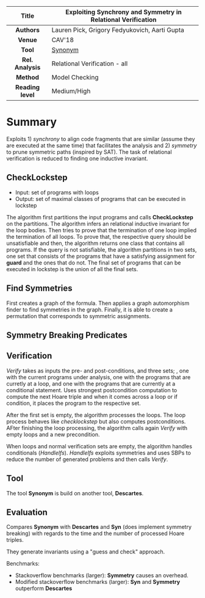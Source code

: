 | **Title**         | Exploiting Synchrony and Symmetry in Relational Verification                                 |
|:-----------------:|----------------------------------------------------------------------------------------------|
| **Authors**       | Lauren Pick, Grigory Fedyukovich, Aarti Gupta                                                |
| **Venue**         | CAV'18                                                                                       |
| **Tool**          | [Synonym](https://github.com/lmpick/synonym.git)                                             |
| **Rel. Analysis** | Relational Verification - all                                                                |
| **Method**        | Model Checking                                                                               |
| **Reading level** | Medium/High                                                                                  |


# Summary


Exploits 1) *synchrony* to align code fragments that are similar
(assume they are executed at the same time) that facilitates the
analysis and 2) *symmetry* to prune symmetric paths (inspired by SAT).
The task of relational verification is reduced to finding one
inductive invariant.


## CheckLockstep
- Input: set of programs with loops
- Output: set of maximal classes of programs that can be executed in
  lockstep

The algorithm first partitions the input programs and calls
**CheckLockstep** on the partitions.  The algorithm infers an
relational inductive invariant for the loop bodies.  Then tries to
prove that the termination of one loop implied the termination of all
loops.  To prove that, the respective query should be unsatisfiable
and then, the algorithm returns one class that contains all programs.
If the query is not satisfiable, the algorithm partitions in two sets,
one set that consists of the programs that have a satisfying
assignment for **guard** and the ones that do not.  The final set of
programs that can be executed in lockstep is the union of all the
final sets.


## Find Symmetries
First creates a graph of the formula. Then applies a graph
automorphism finder to find symmetries in the graph. Finally, it is
able to create a permutation that corresponds to symmetric
assignments.

## Symmetry Breaking Predicates

## Verification
*Verify* takes as inputs the pre- and post-conditions, and three sets;
, one with the current programs under analysis, one with
the programs that are curretly at a loop, and one with the programs that
are currently at a conditional statement.
Uses strongest postcondition computation to compute the next Hoare triple
and when it comes across a loop or if condition, it places the program to 
the respective set.

After the first set is empty, the algorithm processes the loops.
The loop process behaves like *checklockstep* but also computes postconditions.
AFter finishing the loop processing, the algorithm calls again *Verify* with
empty loops and a new precondition.

When loops and normal verification sets are empty, the algorithm handles 
conditionals (*HandleIfs*). *HandleIfs* exploits symmetries and uses SBPs to
reduce the number of generated problems and then calls *Verify*.

## Tool
The tool **Synonym** is build on another tool, **Descartes**.


## Evaluation
Compares **Synonym** with **Descartes** and **Syn** (does implement
symmetry breaking) with regards to the time and the number of
processed Hoare triples.

They generate invariants using a "guess and check" approach.

Benchmarks:
- Stackoverflow benchmarks (larger): **Symmetry** causes an overhead.
- Modified stackoverflow benchmarks (larger): **Syn** and **Symmetry**
  outperform **Descartes**

